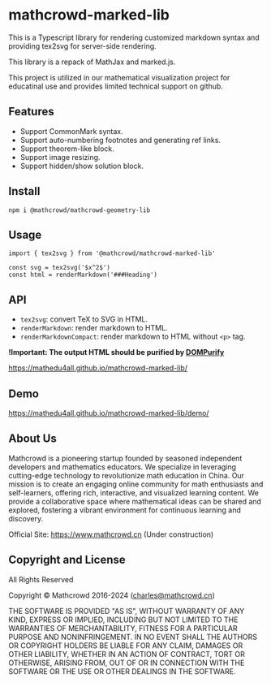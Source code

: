 # mathcrowd-marked-lib

This is a Typescript library for rendering customized markdown syntax and providing tex2svg for server-side rendering.

This library is a repack of MathJax and marked.js.

This project is utilized in our mathematical visualization project for educatinal use and provides limited technical support on github.

## Features

- Support CommonMark syntax.
- Support auto-numbering footnotes and generating ref links.
- Support theorem-like block.
- Support image resizing.
- Support hidden/show solution block.

## Install

```
npm i @mathcrowd/mathcrowd-geometry-lib
```

## Usage

```
import { tex2svg } from '@mathcrowd/mathcrowd-marked-lib'

const svg = tex2svg('$x^2$')
const html = renderMarkdown('###Heading')
```


## API

- `tex2svg`: convert TeX to SVG in HTML.
- `renderMarkdown`: render markdown to HTML.
- `renderMarkdownCompact`: render markdown to HTML without `<p>` tag.

**!Important: The output HTML should be purified by [DOMPurify](https://github.com/cure53/DOMPurify)**

https://mathedu4all.github.io/mathcrowd-marked-lib/

## Demo

https://mathedu4all.github.io/mathcrowd-marked-lib/demo/

## About Us

Mathcrowd is a pioneering startup founded by seasoned independent developers and mathematics educators. We specialize in leveraging cutting-edge technology to revolutionize math education in China. Our mission is to create an engaging online community for math enthusiasts and self-learners, offering rich, interactive, and visualized learning content. We provide a collaborative space where mathematical ideas can be shared and explored, fostering a vibrant environment for continuous learning and discovery.

Official Site: https://www.mathcrowd.cn (Under construction)

## Copyright and License

All Rights Reserved

Copyright © Mathcrowd 2016-2024 ([charles@mathcrowd.cn](mailto:charles@mathcrowd.cn))  

THE SOFTWARE IS PROVIDED "AS IS", WITHOUT WARRANTY OF ANY KIND, EXPRESS OR
IMPLIED, INCLUDING BUT NOT LIMITED TO THE WARRANTIES OF MERCHANTABILITY,
FITNESS FOR A PARTICULAR PURPOSE AND NONINFRINGEMENT. IN NO EVENT SHALL THE
AUTHORS OR COPYRIGHT HOLDERS BE LIABLE FOR ANY CLAIM, DAMAGES OR OTHER
LIABILITY, WHETHER IN AN ACTION OF CONTRACT, TORT OR OTHERWISE, ARISING FROM,
OUT OF OR IN CONNECTION WITH THE SOFTWARE OR THE USE OR OTHER DEALINGS IN
THE SOFTWARE.